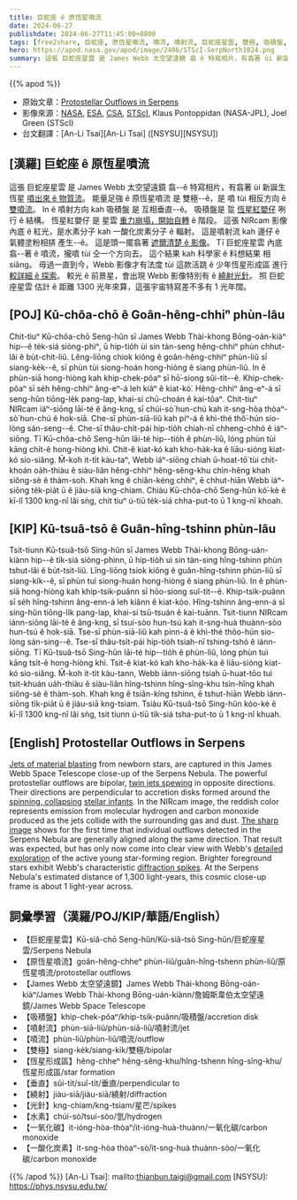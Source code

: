 ```yaml
---
title: 巨蛇座 ê 原恆星噴流
date: 2024-06-27
publishdate: 2024-06-27T11:45:00+0800
tags: [free2share, 巨蛇座, 原恆星噴流, 噴流, 噴射流, 巨蛇座星雲, 雙極, 吸積盤, 恆星形成區, 垂直, 繞射, 光針, James Webb 太空望遠鏡, 水素, 一氧化碳, 一酸化炭素]
hero: https://apod.nasa.gov/apod/image/2406/STScI-SerpNorth1024.png
summary: 這張 巨蛇座星雲 是 James Webb 太空望遠鏡 翕 ê 特寫相片，有翕著 ùi 新誕生恆星 噴出來 ê 物質流。
---
```


{{% apod %}}

- 原始文章：[Protostellar Outflows in Serpens](https://apod.nasa.gov/apod/ap240627.html)
- 影像來源：[NASA](https://www.nasa.gov), [ESA](https://www.esa.int/), [CSA](https://www.asc-csa.gc.ca/eng/), [STScI](https://www.stsci.edu/), Klaus Pontoppidan (NASA-JPL), Joel Green (STScI)
- 台文翻譯：[An-Li Tsai][An-Li Tsai] ([NSYSU][NSYSU])

## [漢羅] 巨蛇座 ê 原恆星噴流
這張 巨蛇座星雲 是 James Webb 太空望遠鏡 翕--ê 特寫相片，有翕著 ùi 新誕生恆星 [噴出來 ê 物質流][Jets of material blasting]。
能量足強 ê 原恆星噴流 是 雙極--ê，是 噴 tùi 相反方向 ê [雙噴流][twin jets spewing]。
In ê 噴射方向 kah 吸積盤 是 互相垂直--ê。
吸積盤是 踅 [恆星紅嬰仔][stellar infants] 咧行 ê 結構。
恆星紅嬰仔 是 星雲 [重力崩塌，開始自轉][spinning, collapsing] ê 階段。
這張 NIRcam 影像內底 ê 紅光，是水素分子 kah 一酸化炭素分子 ê 輻射。
這是噴射流 kah 邊仔 ê 氣體塗粉相挵 產生--ê。
這是頭一擺翕著 [遮爾清楚 ê 影像][The sharp image]。
Tī 巨蛇座星雲 內底 翕--著 ê 噴流，攏噴 tùi 仝一个方向去。
這个結果 kah 科學家 ê 料想結果 相 siâng。
毋過一直到今，Webb 影像才有法度 tùi 這款活跳 ê 少年恆星形成區 進行 [較詳細 ê 探索][detailed exploration]。
較光 ê 前景星，會出現 Webb 影像特別有 ê [繞射光針][diffraction spikes]。
照 巨蛇座星雲 估計 ê 距離 1300 光年來算，這張宇宙特寫差不多有 1 光年闊。

## [POJ] Kū-chôa-chō ê Goân-hêng-chhiⁿ phùn-lâu
Chit-tiuⁿ Kū-chôa-chō Seng-hûn sī James Webb Thài-khong Bōng-oán-kiàⁿ hip--ê te̍k-siá siòng-phìⁿ, ū hip-tio̍h ùi sin tàn-seng hêng-chhiⁿ phùn chhut-lâi ê bu̍t-chit-liû.
Lêng-liōng chiok kiông ê goân-hêng-chhiⁿ phùn-liû sī siang-ke̍k--ê, sī phùn tùi siong-hoán hong-hiòng ê siang phùn-liû.
In ê phùn-siā hong-hiòng kah khip-chek-pôaⁿ sī hō͘-siong sûi-ti̍t--ê.
Khip-chek-pôaⁿ sī se̍h hêng-chhiⁿ âng-eⁿ-á leh kiâⁿ ê kiat-kò͘.
Hêng-chhiⁿ âng-eⁿ-á sī seng-hûn tiōng-le̍k pang-lap, khai-sí chū-choán ê kai-tōaⁿ.
Chit-tiuⁿ NIRcam iáⁿ-siōng lāi-té ê âng-kng, sī chúi-sò͘ hun-chú kah it-sng-hòa thòaⁿ-sò͘ hun-chú ê hok-siā.
Che-sī phùn-siā-liû kah piⁿ-á ê khì-thé thô͘-hún sio-lòng sán-seng--ê.
Che-sī thâu-chi̍t-pái hip-tio̍h chiah-nī chheng-chhó ê iáⁿ-siōng.
Tī Kū-chôa-chō Seng-hûn lāi-té hip--tio̍h ê phùn-liû, lóng phùn tùi kāng chi̍t-ê hong-hiòng khì.
Chit-ê kiat-kó kah kho-ha̍k-ka ê liāu-sióng kiat-kó sio-siâng.
M̄-koh it-ti̍t kàu-taⁿ, Webb iáⁿ-siōng chiah ū-hoat-tō͘ tùi chit-khoán oa̍h-thiàu ê siàu-liân hêng-chhiⁿ hêng-sêng-khu chìn-hêng khah siông-sè ê thàm-soh.
Khah kng ê chiân-kéng chhiⁿ, ē chhut-hiān Webb iáⁿ-siōng te̍k-pia̍t ū ê jiàu-siā kng-chiam.
Chiàu Kū-chôa-chō Seng-hûn kó͘-kè ê kī-lî 1300 kng-nî lâi sǹg, chit tiuⁿ ú-tiū te̍k-siá chha-put-to ū 1 kng-nî khoah.

## [KIP] Kū-tsuâ-tsō ê Guân-hîng-tshinn phùn-lâu
Tsit-tiunn Kū-tsuâ-tsō Sing-hûn sī James Webb Thài-khong Bōng-uán-kiànn hip--ê ti̍k-siá siòng-phìnn, ū hip-tio̍h uì sin tàn-sing hîng-tshinn phùn tshut-lâi ê bu̍t-tsit-liû.
Lîng-liōng tsiok kiông ê guân-hîng-tshinn phùn-liû sī siang-ki̍k--ê, sī phùn tuì siong-huán hong-hiòng ê siang phùn-liû.
In ê phùn-siā hong-hiòng kah khip-tsik-puânn sī hōo-siong suî-ti̍t--ê.
Khip-tsik-puânn sī se̍h hîng-tshinn âng-enn-á leh kiânn ê kiat-kòo.
Hîng-tshinn âng-enn-á sī sing-hûn tiōng-li̍k pang-lap, khai-sí tsū-tsuán ê kai-tuānn.
Tsit-tiunn NIRcam iánn-siōng lāi-té ê âng-kng, sī tsuí-sòo hun-tsú kah it-sng-huà thuànn-sòo hun-tsú ê hok-siā.
Tse-sī phùn-siā-liû kah pinn-á ê khì-thé thôo-hún sio-lòng sán-sing--ê.
Tse-sī thâu-tsi̍t-pái hip-tio̍h tsiah-nī tshing-tshó ê iánn-siōng.
Tī Kū-tsuâ-tsō Sing-hûn lāi-té hip--tio̍h ê phùn-liû, lóng phùn tuì kāng tsi̍t-ê hong-hiòng khì.
Tsit-ê kiat-kó kah kho-ha̍k-ka ê liāu-sióng kiat-kó sio-siâng.
M̄-koh it-ti̍t kàu-tann, Webb iánn-siōng tsiah ū-huat-tōo tuì tsit-khuán ua̍h-thiàu ê siàu-liân hîng-tshinn hîng-sîng-khu tsìn-hîng khah siông-sè ê thàm-soh.
Khah kng ê tsiân-kíng tshinn, ē tshut-hiān Webb iánn-siōng ti̍k-pia̍t ū ê jiàu-siā kng-tsiam.
Tsiàu Kū-tsuâ-tsō Sing-hûn kóo-kè ê kī-lî 1300 kng-nî lâi sǹg, tsit tiunn ú-tiū ti̍k-siá tsha-put-to ū 1 kng-nî khuah.

## [English] Protostellar Outflows in Serpens
[Jets of material blasting][Jets of material blasting] from newborn stars, are captured in this James Webb Space Telescope close-up of the Serpens Nebula.
The powerful protostellar outflows are bipolar, [twin jets spewing][twin jets spewing] in opposite directions.
Their directions are perpendicular to accretion disks formed around the [spinning, collapsing][spinning, collapsing] [stellar infants][stellar infants].
In the NIRcam image, the reddish color represents emission from molecular hydrogen and carbon monoxide produced as the jets collide with the surrounding gas and dust.
[The sharp image][The sharp image] shows for the first time that individual outflows detected in the Serpens Nebula are generally aligned along the same direction.
That result was expected, but has only now come into clear view with Webb's [detailed exploration][detailed exploration] of the active young star-forming region.
Brighter foreground stars exhibit Webb's characteristic [diffraction spikes][diffraction spikes].
At the Serpens Nebula's estimated distance of 1,300 light-years, this cosmic close-up frame is about 1 light-year across.

## 詞彙學習（漢羅/POJ/KIP/華語/English）
- 【巨蛇座星雲】Kū-siâ-chō Seng-hûn/Kū-siâ-tsō Sing-hûn/巨蛇座星雲/Serpens Nebula
- 【原恆星噴流】goân-hêng-chheⁿ phùn-liû/guân-hîng-tshenn phùn-liû/原恆星噴流/protostellar outflows
- 【James Webb 太空望遠鏡】James Webb Thài-khong Bōng-oán-kiàⁿ/James Webb Thài-khong Bōng-uán-kiànn/詹姆斯韋伯太空望遠鏡/James Webb Space Telescope
- 【吸積盤】khip-chek-pôaⁿ/khip-tsik-puânn/吸積盤/accretion disk
- 【噴射流】phùn-siā-liû/phùn-siā-liû/噴射流/jet
- 【噴流】phùn-liû/phùn-liû/噴流/outflow
- 【雙極】siang-ke̍k/siang-ki̍k/雙極/bipolar
- 【恆星形成區】hêng-chheⁿ hêng-sêng-khu/hîng-tshenn hîng-sîng-khu/恆星形成區/star formation
- 【垂直】sûi-ti̍t/suî-ti̍t/垂直/perpendicular to
- 【繞射】jiàu-siā/jiàu-siā/繞射/diffraction
- 【光針】kng-chiam/kng-tsiam/星芒/spikes
- 【水素】chúi-sò͘/tsuí-sòo/氫/hydrogen
- 【一氧化碳】it-ióng-hòa-thòaⁿ/it-ióng-huà-thuànn/一氧化碳/carbon monoxide
- 【一酸化炭素】it-sng-hòa thòaⁿ-sò͘/it-sng-huà thuànn-sòo/一氧化碳/carbon monoxide

{{% /apod %}}
[An-Li Tsai]: mailto:thianbun.taigi@gmail.com
[NSYSU]: https://phys.nsysu.edu.tw/

[copyright]: https://apod.nasa.gov/apod/fap/lib/about_apod.html#srapply
[License3]: https://creativecommons.org/licenses/by/3.0/
[License2]:https://creativecommons.org/licenses/by-nc-nd/2.0/

[Jets of material blasting]:https://webbtelescope.org/contents/news-releases/2024/news-2024-115
[twin jets spewing]:https://apod.nasa.gov/apod/ap230919.html
[spinning, collapsing]:https://webbtelescope.org/contents/articles/how-are-stars-born
[stellar infants]:https://apod.nasa.gov/apod/ap221118.html
[The sharp image]:https://webbtelescope.org/contents/media/images/2024/115/01HYGK23NHR452S6E8Q1T4FDE5
[detailed exploration]:https://arxiv.org/html/2406.13084v1
[diffraction spikes]:https://webbtelescope.org/contents/media/images/01G529MX46J7AFK61GAMSHKSSN
